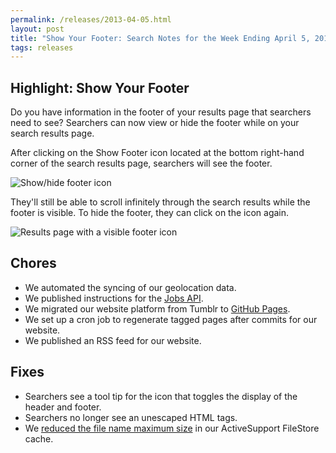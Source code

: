 ```yaml
---
permalink: /releases/2013-04-05.html
layout: post
title: "Show Your Footer: Search Notes for the Week Ending April 5, 2013"
tags: releases
---
```


## Highlight: Show Your Footer

Do you have information in the footer of your results page that searchers need to see? Searchers can now view or hide the footer while on your search results page.

After clicking on the Show Footer icon located at the bottom right-hand corner of the search results page, searchers will see the footer. 

![Show/hide footer icon](https://9fddeb862c037f6d2190-f1564c64756a8cfee25b6b19953b1d23.ssl.cf2.rackcdn.com/footer-1.png)

They'll still be able to scroll infinitely through the search results while the footer is visible. To hide the footer, they can click on the icon again.

![Results page with a visible footer icon](https://9fddeb862c037f6d2190-f1564c64756a8cfee25b6b19953b1d23.ssl.cf2.rackcdn.com/footer-2.png)

## Chores

* We automated the syncing of our geolocation data.
* We published instructions for the [Jobs API](developer/jobs.html).
* We migrated our website platform from Tumblr to [GitHub Pages](http://pages.github.com/).
* We set up a cron job to regenerate tagged pages after commits for our website.
* We published an RSS feed for our website.

## Fixes

* Searchers see a tool tip for the icon that toggles the display of the header and footer.
* Searchers no longer see an unescaped HTML tags.
* We [reduced the file name maximum size](https://github.com/rails/rails/pull/4911) in our ActiveSupport FileStore cache.
